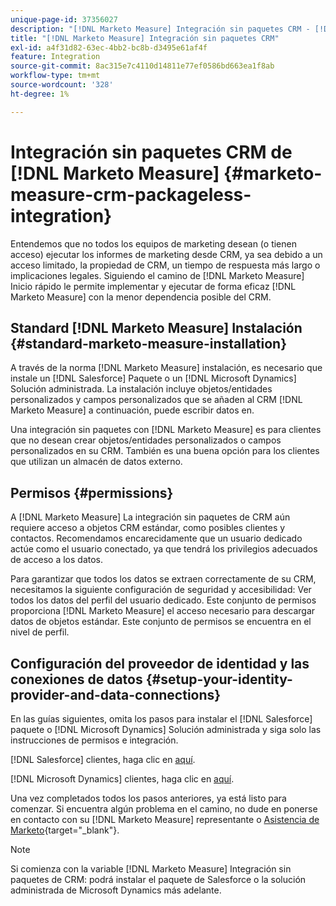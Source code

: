 ```yaml
---
unique-page-id: 37356027
description: "[!DNL Marketo Measure] Integración sin paquetes CRM - [!DNL Marketo Measure] - Documentación del producto"
title: "[!DNL Marketo Measure] Integración sin paquetes CRM"
exl-id: a4f31d82-63ec-4bb2-bc8b-d3495e61af4f
feature: Integration
source-git-commit: 8ac315e7c4110d14811e77ef0586bd663ea1f8ab
workflow-type: tm+mt
source-wordcount: '328'
ht-degree: 1%

---
```


# Integración sin paquetes CRM de [!DNL Marketo Measure] {#marketo-measure-crm-packageless-integration}

Entendemos que no todos los equipos de marketing desean (o tienen acceso) ejecutar los informes de marketing desde CRM, ya sea debido a un acceso limitado, la propiedad de CRM, un tiempo de respuesta más largo o implicaciones legales. Siguiendo el camino de [!DNL Marketo Measure] Inicio rápido le permite implementar y ejecutar de forma eficaz [!DNL Marketo Measure] con la menor dependencia posible del CRM.

## Standard [!DNL Marketo Measure] Instalación {#standard-marketo-measure-installation}

A través de la norma [!DNL Marketo Measure] instalación, es necesario que instale un [!DNL Salesforce] Paquete o un [!DNL Microsoft Dynamics] Solución administrada. La instalación incluye objetos/entidades personalizados y campos personalizados que se añaden al CRM [!DNL Marketo Measure] a continuación, puede escribir datos en.

Una integración sin paquetes con [!DNL Marketo Measure] es para clientes que no desean crear objetos/entidades personalizados o campos personalizados en su CRM. También es una buena opción para los clientes que utilizan un almacén de datos externo.

## Permisos {#permissions}

A [!DNL Marketo Measure] La integración sin paquetes de CRM aún requiere acceso a objetos CRM estándar, como posibles clientes y contactos. Recomendamos encarecidamente que un usuario dedicado actúe como el usuario conectado, ya que tendrá los privilegios adecuados de acceso a los datos.

Para garantizar que todos los datos se extraen correctamente de su CRM, necesitamos la siguiente configuración de seguridad y accesibilidad: Ver todos los datos del perfil del usuario dedicado. Este conjunto de permisos proporciona [!DNL Marketo Measure] el acceso necesario para descargar datos de objetos estándar. Este conjunto de permisos se encuentra en el nivel de perfil.

## Configuración del proveedor de identidad y las conexiones de datos {#setup-your-identity-provider-and-data-connections}

En las guías siguientes, omita los pasos para instalar el [!DNL Salesforce] paquete o [!DNL Microsoft Dynamics] Solución administrada y siga solo las instrucciones de permisos e integración.

[!DNL Salesforce] clientes, haga clic en [aquí](/help/configuration-and-setup/marketo-measure-and-salesforce/marketo-measure-salesforce-package-installation-and-set-up.md).

[!DNL Microsoft Dynamics] clientes, haga clic en [aquí](/help/marketo-measure-and-dynamics/getting-started-with-marketo-measure-and-dynamics/microsoft-dynamics-crm-installation-guide.md).

Una vez completados todos los pasos anteriores, ya está listo para comenzar. Si encuentra algún problema en el camino, no dude en ponerse en contacto con su [!DNL Marketo Measure] representante o [Asistencia de Marketo](https://nation.marketo.com/t5/support/ct-p/Support){target="_blank"}.

>[!NOTE]
>
>Si comienza con la variable [!DNL Marketo Measure] Integración sin paquetes de CRM: podrá instalar el paquete de Salesforce o la solución administrada de Microsoft Dynamics más adelante.
